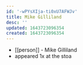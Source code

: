 ```yaml
---
id: '-wPYsXIja-ti0xU7AFWJv'
title: Mike Gilliland
desc: ''
updated: 1643723096354
created: 1643723096354
---
```



- [[person]] - Mike Gilliland
- appeared 1x at the stoa
